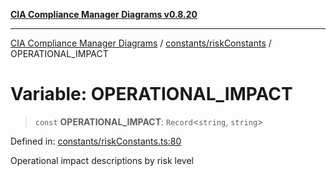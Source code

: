 [**CIA Compliance Manager Diagrams v0.8.20**](../../../README.md)

***

[CIA Compliance Manager Diagrams](../../../modules.md) / [constants/riskConstants](../README.md) / OPERATIONAL\_IMPACT

# Variable: OPERATIONAL\_IMPACT

> `const` **OPERATIONAL\_IMPACT**: `Record`\<`string`, `string`\>

Defined in: [constants/riskConstants.ts:80](https://github.com/Hack23/cia-compliance-manager/blob/9180e2700dca841f6711d7243c036db4de73db57/src/constants/riskConstants.ts#L80)

Operational impact descriptions by risk level
